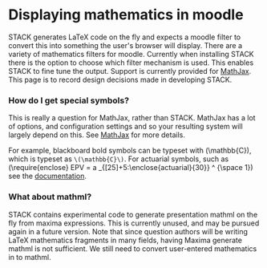 # Displaying mathematics in moodle #

STACK generates LaTeX code on the fly and expects a moodle filter to convert this into something the user's browser will display.  There are a variety of mathematics filters for moodle.  Currently when installing STACK there is the option to choose which filter mechanism is used.   This enables STACK to fine tune the output.  Support is currently provided for [MathJax](../Installation/Mathjax.md).  This page is to record design decisions made in developing STACK.

### How do I get special symbols? ###

This is really a question for MathJax, rather than STACK.  MathJax has a lot of options, and configuration settings and so your resulting system will largely depend on this.  See [MathJax](https://www.mathjax.org/) for more details.

For example, blackboard bold symbols can be typeset with \(\mathbb{C}\), which is typeset as `\(\mathbb{C}\)`.
For actuarial symbols, such as \(\require{enclose} EPV = a _{[25]+5:\enclose{actuarial}{30}} ^ {\space 1}\) see the [documentation](../Actuarial.md).

### What about mathml? ###

STACK contains experimental code to generate presentation mathml on the fly from maxima expressions.  This is currently unused, and may be pursued again in a future version.  Note that since question authors will be writing LaTeX mathematics fragments in many fields, having Maxima generate mathml is not sufficient.  We still need to convert user-entered mathematics in to mathml.


